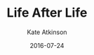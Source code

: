 ---
title: Life After Life
book: life-after-life
author: Kate Atkinson
kindle: true
date: 2016-07-24
tags: posts
---